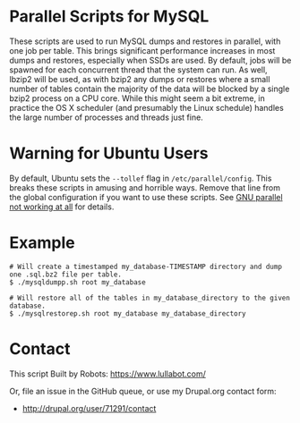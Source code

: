 Parallel Scripts for MySQL
==========================

These scripts are used to run MySQL dumps and restores in parallel, with one
job per table. This brings significant performance increases in most dumps and
restores, especially when SSDs are used. By default, jobs will be spawned for
each concurrent thread that the system can run. As well, lbzip2 will be used,
as with bzip2 any dumps or restores where a small number of tables contain the
majority of the data will be blocked by a single bzip2 process on a CPU core.
While this might seem a bit extreme, in practice the OS X scheduler (and
presumably the Linux schedule) handles the large number of processes and
threads just fine.

Warning for Ubuntu Users
========================

By default, Ubuntu sets the ```--tollef``` flag in ```/etc/parallel/config```.
This breaks these scripts in amusing and horrible ways. Remove that line from
the global configuration if you want to use these scripts. See <a href="https://stackoverflow.com/questions/16448887/gnu-parallel-not-working-at-all/16448888#16448888">GNU parallel not working at all</a> for details.

Example
=======

    # Will create a timestamped my_database-TIMESTAMP directory and dump one .sql.bz2 file per table.
    $ ./mysqldumpp.sh root my_database

    # Will restore all of the tables in my_database_directory to the given database.
    $ ./mysqlrestorep.sh root my_database my_database_directory

Contact
=======

This script Built by Robots: https://www.lullabot.com/

Or, file an issue in the GitHub queue, or use my Drupal.org contact form:

- http://drupal.org/user/71291/contact

